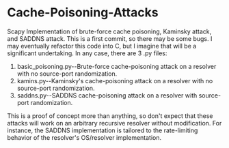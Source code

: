 # Cache-Poisoning-Attacks
Scapy Implementation of brute-force cache poisoning, Kaminsky attack, and SADDNS attack.
This is a first commit, so there may be some bugs. I may eventually refactor this code into C, but I imagine that will be a significant undertaking. In any case, there are 3 .py files:

1. basic_poisoning.py--Brute-force cache-poisoning attack on a resolver with no source-port randomization. 
2. kamins.py--Kaminsky's cache-poisoning attack on a resolver with no source-port randomization. 
3. saddns.py--SADDNS cache-poisoning attack on a resolver with source-port randomization. 

This is a proof of concept more than anything, so don't expect that these attacks will work on an arbitrary recursive resolver without modification. For instance, the SADDNS implementation is tailored to the rate-limiting behavior of the resolver's OS/resolver implementation.

